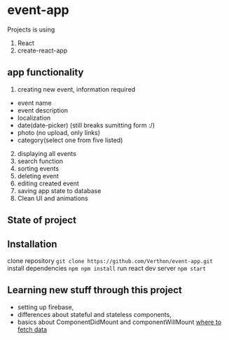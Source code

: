 # event-app
Projects is using

1. React
2. create-react-app

## app functionality

1. creating new event, information required
  * event name
  * event description
  * localization
  * date(date-picker) (still breaks sumitting form :/)
  * photo (no upload, only links)
  * category(select one from five listed)
2. displaying all events
3. search function
4. sorting events
5. deleting event
6. editing created event
7. saving app state to database
8. Clean UI and animations

## State of project
  


## Installation

clone repository `git clone https://github.com/Verthon/event-app.git`
install dependencies `npm npm install`
run react dev server `npm start`

## Learning new stuff through this project

- setting up firebase,
- differences about stateful and stateless components,
- basics about ComponentDidMount and componentWillMount [where to fetch data](https://daveceddia.com/where-fetch-data-componentwillmount-vs-componentdidmount/)